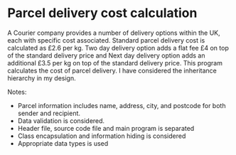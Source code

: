 # Parcel delivery cost calculation

A Courier company provides a number of delivery options within the UK, each with specific cost associated. Standard parcel delivery cost is calculated as £2.6 per kg. Two day delivery option adds a flat fee £4 on top of the standard delivery price and Next day delivery option adds an additional £3.5 per kg on top of the standard delivery price.
This program calculates the cost of parcel delivery. I have considered the inheritance hierarchy in my design.

Notes:
- Parcel information includes name, address, city, and postcode for both sender and recipient.
- Data validation is considered.
- Header file, source code file and main program is separated
- Class encapsulation and information hiding is considered
- Appropriate data types is used

